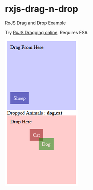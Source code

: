 # rxjs-drag-n-drop
RxJS Drag and Drop Example


Try [RxJS Dragging online](https://steenhansen.github.io/rxjs-drag-n-drop/). Requires ES6.

![visual explanation](https://raw.githubusercontent.com/steenhansen/rxjs-drag-n-drop/main/dragged_animals.png)
